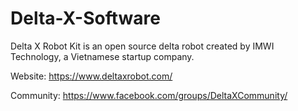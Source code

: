 # Delta-X-Software

Delta X Robot Kit is an open source delta robot created by IMWI Technology, a Vietnamese startup company.

Website: https://www.deltaxrobot.com/

Community: https://www.facebook.com/groups/DeltaXCommunity/


